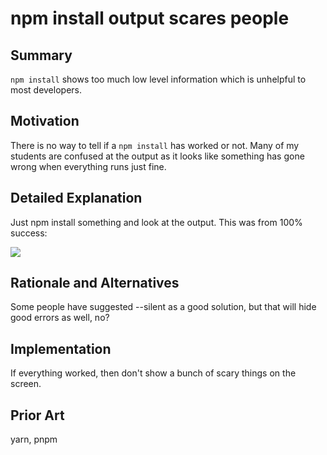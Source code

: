 # npm install output scares people

## Summary

`npm install` shows too much low level information which is unhelpful to most developers.

## Motivation

There is no way to tell if a `npm install` has worked or not. Many of my students are confused at the output as it looks like something has gone wrong when everything runs just fine.

## Detailed Explanation

Just npm install something and look at the output. This was from 100% success:

![](https://p198.p4.n0.cdn.getcloudapp.com/items/o0uQv6kn/Screen+Shot+2019-12-16+at+3.14.40+PM.png?v=2764c0b9e95ca3ba47a8765e4a13ea1a)

## Rationale and Alternatives

Some people have suggested --silent as a good solution, but that will hide good errors as well, no?

## Implementation

If everything worked, then don't show a bunch of scary things on the screen.

## Prior Art

yarn, pnpm

